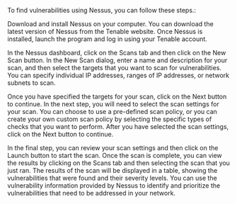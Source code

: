 To find vulnerabilities using Nessus, you can follow these steps.:

Download and install Nessus on your computer. You can download the latest version of Nessus from the Tenable website.
Once Nessus is installed, launch the program and log in using your Tenable account.

In the Nessus dashboard, click on the Scans tab and then click on the New Scan button.
In the New Scan dialog, enter a name and description for your scan, and then select the targets that you want to scan for vulnerabilities. You can specify individual IP addresses, ranges of IP addresses, or network subnets to scan.

Once you have specified the targets for your scan, click on the Next button to continue.
In the next step, you will need to select the scan settings for your scan. You can choose to use a pre-defined scan policy, or you can create your own custom scan policy by selecting the specific types of checks that you want to perform.
After you have selected the scan settings, click on the Next button to continue.

In the final step, you can review your scan settings and then click on the Launch button to start the scan.
Once the scan is complete, you can view the results by clicking on the Scans tab and then selecting the scan that you just ran. The results of the scan will be displayed in a table, showing the vulnerabilities that were found and their severity levels.
You can use the vulnerability information provided by Nessus to identify and prioritize the vulnerabilities that need to be addressed in your network.



